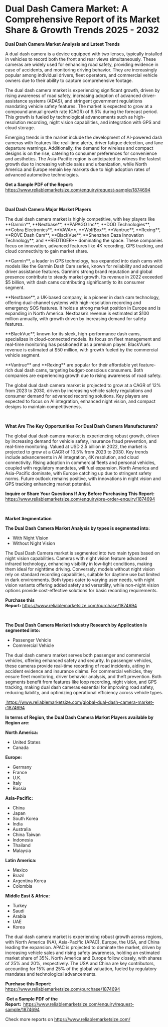 <p><h1>Dual Dash Camera Market: A Comprehensive Report of its Market Share & Growth Trends 2025 - 2032</h1></p><p><strong>Dual Dash Camera Market Analysis and Latest Trends</strong></p>
<p><p>A dual dash camera is a device equipped with two lenses, typically installed in vehicles to record both the front and rear views simultaneously. These cameras are widely used for enhancing road safety, providing evidence in case of accidents, and monitoring driving behavior. They are increasingly popular among individual drivers, fleet operators, and commercial vehicle owners due to their ability to capture comprehensive footage.</p><p>The dual dash camera market is experiencing significant growth, driven by rising awareness of road safety, increasing adoption of advanced driver-assistance systems (ADAS), and stringent government regulations mandating vehicle safety features. The market is expected to grow at a compound annual growth rate (CAGR) of 9.5% during the forecast period. This growth is fueled by technological advancements such as high-resolution recording, night vision capabilities, and integration with GPS and cloud storage.</p><p>Emerging trends in the market include the development of AI-powered dash cameras with features like real-time alerts, driver fatigue detection, and lane departure warnings. Additionally, the demand for wireless and compact designs is on the rise, catering to consumer preferences for convenience and aesthetics. The Asia-Pacific region is anticipated to witness the fastest growth due to increasing vehicle sales and urbanization, while North America and Europe remain key markets due to high adoption rates of advanced automotive technologies.</p></p>
<p><strong>Get a Sample PDF of the Report:&nbsp;</strong> <a href="https://www.reliablemarketsize.com/enquiry/request-sample/1874694?utm_campaign=1197&utm_medium=2&utm_source=Github&utm_content=ia&utm_term=23012025&utm_id=dual-dash-camera">https://www.reliablemarketsize.com/enquiry/request-sample/1874694</a></p>
<p>&nbsp;</p>
<p><strong>Dual Dash Camera Major Market Players</strong></p>
<p><p>The dual dash camera market is highly competitive, with key players like **Garmin**, **Nextbase**, **PAPAGO Inc**, **DOD Technologies**, **Cobra Electronics**, **VAVA**, **WolfBox**, **Vantrue**, **Rexing**, **ROVE Dash Cam**, **BlackVue**, **Shenzhen Daza Innovation Technology**, and **REDTIGER** dominating the space. These companies focus on innovation, advanced features like 4K recording, GPS tracking, and cloud connectivity to gain market share.</p><p>**Garmin**, a leader in GPS technology, has expanded into dash cams with models like the Garmin Dash Cam series, known for reliability and advanced driver assistance features. Garmin’s strong brand reputation and global presence contribute to steady market growth. Its revenue in 2022 exceeded $5 billion, with dash cams contributing significantly to its consumer segment.</p><p>**Nextbase**, a UK-based company, is a pioneer in dash cam technology, offering dual-channel systems with high-resolution recording and emergency SOS features. It holds a strong market position in Europe and is expanding in North America. Nextbase’s revenue is estimated at $100 million annually, with growth driven by increasing demand for safety features.</p><p>**BlackVue**, known for its sleek, high-performance dash cams, specializes in cloud-connected models. Its focus on fleet management and real-time monitoring has positioned it as a premium player. BlackVue’s revenue is estimated at $50 million, with growth fueled by the commercial vehicle segment.</p><p>**Vantrue** and **Rexing** are popular for their affordable yet feature-rich dual dash cams, targeting budget-conscious consumers. Both companies are experiencing growth due to rising awareness of road safety.</p><p>The global dual dash camera market is projected to grow at a CAGR of 12% from 2023 to 2030, driven by increasing vehicle safety regulations and consumer demand for advanced recording solutions. Key players are expected to focus on AI integration, enhanced night vision, and compact designs to maintain competitiveness.</p></p>
<p>&nbsp;</p>
<p><strong>What Are The Key Opportunities For Dual Dash Camera Manufacturers?</strong></p>
<p><p>The global dual dash camera market is experiencing robust growth, driven by increasing demand for vehicle safety, insurance fraud prevention, and real-time monitoring. Valued at USD 2.5 billion in 2022, the market is projected to grow at a CAGR of 10.5% from 2023 to 2030. Key trends include advancements in AI integration, 4K resolution, and cloud connectivity. Rising adoption in commercial fleets and personal vehicles, coupled with regulatory mandates, will fuel expansion. North America and Asia-Pacific dominate, with Europe catching up due to stringent safety norms. Future outlook remains positive, with innovations in night vision and GPS tracking enhancing market potential.</p></p>
<p><strong>Inquire or Share Your Questions If Any Before Purchasing This Report:</strong> <a href="https://www.reliablemarketsize.com/enquiry/pre-order-enquiry/1874694?utm_campaign=1197&utm_medium=2&utm_source=Github&utm_content=ia&utm_term=23012025&utm_id=dual-dash-camera">https://www.reliablemarketsize.com/enquiry/pre-order-enquiry/1874694</a></p>
<p>&nbsp;</p>
<p><strong>Market Segmentation</strong></p>
<p><strong>The Dual Dash Camera Market Analysis by types is segmented into:</strong></p>
<p><ul><li>With Night Vision</li><li>Without Night Vision</li></ul></p>
<p><p>The Dual Dash Camera market is segmented into two main types based on night vision capabilities. Cameras with night vision feature advanced infrared technology, enhancing visibility in low-light conditions, making them ideal for nighttime driving. Conversely, models without night vision rely on standard recording capabilities, suitable for daytime use but limited in dark environments. Both types cater to varying user needs, with night vision variants offering added safety and versatility, while non-night vision options provide cost-effective solutions for basic recording requirements.</p></p>
<p><strong>Purchase this Report:&nbsp;</strong><a href="https://www.reliablemarketsize.com/purchase/1874694?utm_campaign=1197&utm_medium=2&utm_source=Github&utm_content=ia&utm_term=23012025&utm_id=dual-dash-camera">https://www.reliablemarketsize.com/purchase/1874694</a></p>
<p>&nbsp;</p>
<p><strong>The Dual Dash Camera Market Industry Research by Application is segmented into:</strong></p>
<p><ul><li>Passenger Vehicle</li><li>Commercial Vehicle</li></ul></p>
<p><p>The dual dash camera market serves both passenger and commercial vehicles, offering enhanced safety and security. In passenger vehicles, these cameras provide real-time recording of road incidents, aiding in accident evidence and insurance claims. For commercial vehicles, they ensure fleet monitoring, driver behavior analysis, and theft prevention. Both segments benefit from features like loop recording, night vision, and GPS tracking, making dual dash cameras essential for improving road safety, reducing liability, and optimizing operational efficiency across vehicle types.</p></p>
<p><a href="https://www.reliablemarketsize.com/global-dual-dash-camera-market-r1874694?utm_campaign=1197&utm_medium=2&utm_source=Github&utm_content=ia&utm_term=23012025&utm_id=dual-dash-camera">&nbsp;https://www.reliablemarketsize.com/global-dual-dash-camera-market-r1874694</a></p>
<p><strong>In terms of Region, the Dual Dash Camera Market Players available by Region are:</strong></p>
<p>
    <p> <strong> North America: </strong>
        <ul>
            <li>United States</li>
            <li>Canada</li>
        </ul>
        </p> 
    <p> <strong> Europe: </strong>
        <ul>
            <li>Germany</li>
            <li>France</li>
            <li>U.K.</li>
            <li>Italy</li>
            <li>Russia</li>
        </ul>
        </p> 
    <p> <strong> Asia-Pacific: </strong>
        <ul>
            <li>China</li>
            <li>Japan</li>
            <li>South Korea</li>
            <li>India</li>
            <li>Australia</li>
            <li>China Taiwan</li>
            <li>Indonesia</li>
            <li>Thailand</li>
            <li>Malaysia</li>
        </ul>
        </p> 
    <p> <strong> Latin America: </strong>
        <ul>
            <li>Mexico</li>
            <li>Brazil</li>
            <li>Argentina Korea</li>
            <li>Colombia</li>
        </ul>
        </p> 
    <p> <strong> Middle East & Africa: </strong>
        <ul>
            <li>Turkey</li>
            <li>Saudi</li>
            <li>Arabia</li>
            <li>UAE</li>
            <li>Korea</li>
        </ul>
    </p>
    </p>
<p><p>The dual dash camera market is experiencing robust growth across regions, with North America (NA), Asia-Pacific (APAC), Europe, the USA, and China leading the expansion. APAC is projected to dominate the market, driven by increasing vehicle sales and rising safety awareness, holding an estimated market share of 35%. North America and Europe follow closely, with shares of 25% and 20%, respectively. The USA and China are key contributors, accounting for 15% and 25% of the global valuation, fueled by regulatory mandates and technological advancements.</p></p>
<p><strong>Purchase this Report: </strong><a href="https://www.reliablemarketsize.com/purchase/1874694?utm_campaign=1197&utm_medium=2&utm_source=Github&utm_content=ia&utm_term=23012025&utm_id=dual-dash-camera">https://www.reliablemarketsize.com/purchase/1874694</a></p>
<p>&nbsp;<strong>Get a Sample PDF of the Report:&nbsp;&nbsp;</strong><a href="https://www.reliablemarketsize.com/enquiry/request-sample/1874694?utm_campaign=1197&utm_medium=2&utm_source=Github&utm_content=ia&utm_term=23012025&utm_id=dual-dash-camera">https://www.reliablemarketsize.com/enquiry/request-sample/1874694</a></p>
<p><strong></strong></p>
<p>Check more reports on <a href="https://www.reliablemarketsize.com/?utm_campaign=1197&utm_medium=2&utm_source=Github&utm_content=ia&utm_term=23012025&utm_id=dual-dash-camera">https://www.reliablemarketsize.com/</a></p>